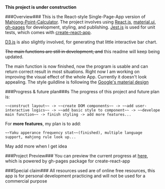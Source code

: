 **This project is under construction**

###Overview###
This is the React-style Single-Page-App version of [Mahjong-Point-Calculator](https://github.com/Rick-Xia/Mahjong-scoring-tool). The project involves using [React.js](https://reactjs.org/), [material.ui](https://material-ui.com/), [gh-pages](https://www.npmjs.com/package/gh-pages) for development, styling, and publishing.
[Jest.js](https://jestjs.io/) is used for unit tests, which comes with [create-react-app](https://www.npmjs.com/package/create-react-app).

[D3.js](https://d3js.org/) is also slightly involved, for generating that little interactive bar chart.

~~The main functions are still in development, and~~ this readme will keep being updated.

The main function is now finished, now the program is usable and can return correct result in most situations. Right now I am working on improving the visual effect of the whole App. Currently it doesn't look appealing. The style guildline is following the [Google's material design](https://material.io/design/introduction/)


###Progress & future plan###s
The progress of this project and future plan is:

    ~~construct layout~~ -> ~~create DOM components~~ -> ~~add user-interactive logics~~ -> ~~add basic style to component~~ -> ~~develope main function~~ -> finish styling -> add more features...

For __more features__, my plan is to add:

    ~~Yaku apperance frequency stat~~(finished), multiple language support, mahjong rule look up...

May add more when I get idea


###Project Preview###
You can preview the current progress at [here](https://rick-xia.github.io/mahjoint/), which is powered by gh-pages package for create-react-app


###Special claim###
All resources used are of online free resources, this app is for personal development practicing and will not be used for a commercial purpose